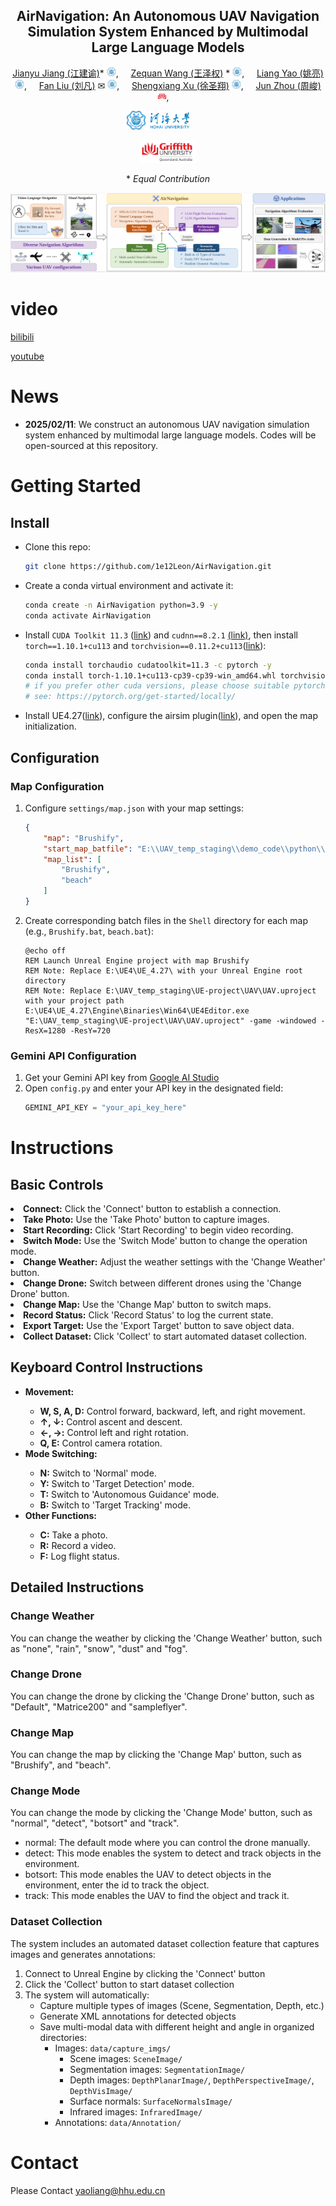 <div align="center">

## AirNavigation: An Autonomous UAV Navigation Simulation System Enhanced by Multimodal Large Language Models

[Jianyu Jiang (江建谕)](https://multimodality.group/author/%E6%B1%9F%E5%BB%BA%E8%B0%95/)* 
<img src="utils/hhu.jpg" alt="Logo" width="15">, &nbsp; &nbsp;
[Zequan Wang (王泽权)]() *
<img src="utils/hhu.jpg" alt="Logo" width="15">, &nbsp; &nbsp;
[Liang Yao (姚亮)](https://multimodality.group/author/%E5%A7%9A%E4%BA%AE/) 
<img src="utils/hhu.jpg" alt="Logo" width="15">, &nbsp; &nbsp;
[Fan Liu (刘凡)](https://multimodality.group/author/%E5%88%98%E5%87%A1/) ✉ 
<img src="utils/hhu.jpg" alt="Logo" width="15">, &nbsp; &nbsp;
[Shengxiang Xu (徐圣翔)](https://multimodality.group/author/%E5%BE%90%E5%9C%A3%E7%BF%94/) 
<img src="utils/hhu.jpg" alt="Logo" width="15">, &nbsp; &nbsp;
[Jun Zhou (周峻)](https://experts.griffith.edu.au/7205-jun-zhou) 
<img src="utils/griffith.png" alt="Logo" width="15">, &nbsp; &nbsp;

<img src="utils/hhu_text.png" alt="Logo" width="100"> &nbsp; &nbsp;  &nbsp; &nbsp; 

<img src="utils/griffith_text.png" alt="Logo" width="90">

\* *Equal Contribution*

</div>

![introduction.png](introduction.png)

# video
[bilibili](https://www.bilibili.com/video/BV1b5AeeGEm2)

[youtube](https://youtube.com/watch?v=B3gYFj5jqyE)

# News

- **2025/02/11**: We construct an autonomous UAV navigation simulation system enhanced by multimodal large language models. Codes will be open-sourced at this repository.

# Getting Started

## Install

- Clone this repo:

    ```bash
    git clone https://github.com/1e12Leon/AirNavigation.git
    ```
- Create a conda virtual environment and activate it:

    ```bash
    conda create -n AirNavigation python=3.9 -y
    conda activate AirNavigation
    ```

- Install `CUDA Toolkit 11.3` ([link](https://developer.nvidia.com/cuda-11.3.0-download-archive)) and `cudnn==8.2.1` [(link)](https://developer.nvidia.com/rdp/cudnn-archive), then install `torch==1.10.1+cu113` and `torchvision==0.11.2+cu113`([link](https://pytorch.org/)):

    ```bash
    conda install torchaudio cudatoolkit=11.3 -c pytorch -y
    conda install torch-1.10.1+cu113-cp39-cp39-win_amd64.whl torchvision-0.11.2+cu113-cp39-cp39-win_amd64.whl
    # if you prefer other cuda versions, please choose suitable pytorch versions
    # see: https://pytorch.org/get-started/locally/
    ```

- Install UE4.27([link](https://www.unrealengine.com)), configure the airsim plugin([link](https://zhuanlan.zhihu.com/p/618440744)), and open the map initialization.

## Configuration

### Map Configuration

1. Configure `settings/map.json` with your map settings:
   ```json
   {
       "map": "Brushify",
       "start_map_batfile": "E:\\UAV_temp_staging\\demo_code\\python\\Shell\\Brushify.bat",
       "map_list": [
           "Brushify",
           "beach"
       ]
   }
   ```

2. Create corresponding batch files in the `Shell` directory for each map (e.g., `Brushify.bat`, `beach.bat`):
   ```batch
   @echo off
   REM Launch Unreal Engine project with map Brushify
   REM Note: Replace E:\UE4\UE_4.27\ with your Unreal Engine root directory
   REM Note: Replace E:\UAV_temp_staging\UE-project\UAV\UAV.uproject with your project path
   E:\UE4\UE_4.27\Engine\Binaries\Win64\UE4Editor.exe "E:\UAV_temp_staging\UE-project\UAV\UAV.uproject" -game -windowed -ResX=1280 -ResY=720
   ```

### Gemini API Configuration

1. Get your Gemini API key from [Google AI Studio](https://ai.google.dev/gemini-api/docs/api-key)
2. Open `config.py` and enter your API key in the designated field:
   ```python
   GEMINI_API_KEY = "your_api_key_here"
   ```

# Instructions

## Basic Controls
        
<li><b>Connect:</b> Click the 'Connect' button to establish a connection.</li>
<li><b>Take Photo:</b> Use the 'Take Photo' button to capture images.</li>
<li><b>Start Recording:</b> Click 'Start Recording' to begin video recording.</li>
<li><b>Switch Mode:</b> Use the 'Switch Mode' button to change the operation mode.</li>
<li><b>Change Weather:</b> Adjust the weather settings with the 'Change Weather' button.</li>
<li><b>Change Drone:</b> Switch between different drones using the 'Change Drone' button.</li>
<li><b>Change Map:</b> Use the 'Change Map' button to switch maps.</li>
<li><b>Record Status:</b> Click 'Record Status' to log the current state.</li>
<li><b>Export Target:</b> Use the 'Export Target' button to save object data.</li>
<li><b>Collect Dataset:</b> Click 'Collect' to start automated dataset collection.</li>

## Keyboard Control Instructions
<ul>
    <li><b>Movement:</b></li>
    <ul>
        <li><b>W, S, A, D:</b> Control forward, backward, left, and right movement.</li>
        <li><b>↑, ↓:</b> Control ascent and descent.</li>
        <li><b>←, →:</b> Control left and right rotation.</li>
        <li><b>Q, E:</b> Control camera rotation.</li>
    </ul>
    <li><b>Mode Switching:</b></li>
    <ul>
        <li><b>N:</b> Switch to 'Normal' mode.</li>
        <li><b>Y:</b> Switch to 'Target Detection' mode.</li>
        <li><b>T:</b> Switch to 'Autonomous Guidance' mode.</li>
        <li><b>B:</b> Switch to 'Target Tracking' mode.</li>
    </ul>
    <li><b>Other Functions:</b></li>
    <ul>
        <li><b>C:</b> Take a photo.</li>
        <li><b>R:</b> Record a video.</li>
        <li><b>F:</b> Log flight status.</li>
    </ul>
</ul>

## Detailed Instructions

### Change Weather

You can change the weather by clicking the 'Change Weather' button, such as "none", "rain", "snow", "dust" and "fog".

### Change Drone

You can change the drone by clicking the 'Change Drone' button, such as "Default", "Matrice200" and "sampleflyer".

### Change Map

You can change the map by clicking the 'Change Map' button, such as "Brushify", and "beach".

### Change Mode

You can change the mode by clicking the 'Change Mode' button, such as "normal", "detect", "botsort" and "track".

- normal: The default mode where you can control the drone manually.
- detect: This mode enables the system to detect and track objects in the environment.
- botsort: This mode enables the UAV to detect objects in the environment, enter the id to track the object.
- track: This mode enables the UAV to find the object and track it.

### Dataset Collection

The system includes an automated dataset collection feature that captures images and generates annotations:

1. Connect to Unreal Engine by clicking the 'Connect' button
2. Click the 'Collect' button to start dataset collection
3. The system will automatically:
   - Capture multiple types of images (Scene, Segmentation, Depth, etc.)
   - Generate XML annotations for detected objects
   - Save multi-modal data with different height and angle in organized directories:
     - Images: `data/capture_imgs/`
       - Scene images: `SceneImage/`
       - Segmentation images: `SegmentationImage/`
       - Depth images: `DepthPlanarImage/`, `DepthPerspectiveImage/`, `DepthVisImage/`
       - Surface normals: `SurfaceNormalsImage/`
       - Infrared images: `InfraredImage/`
     - Annotations: `data/Annotation/`
  


# Contact
Please Contact yaoliang@hhu.edu.cn
